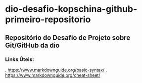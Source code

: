 # dio-desafio-kopschina-github-primeiro-repositorio
## Repositório do Desafio de Projeto sobre Git/GitHub da dio
### Links Úteis:
 . https://www.markdownguide.org/basic-syntax/
 . https://www.markdownguide.org/cheat-sheet/
